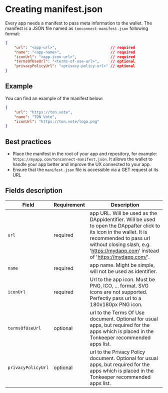 
# Creating manifest.json

Every app needs a manifest to pass meta information to the wallet. The manifest is a JSON file named as `tonconnect-manifest.json` following format:

```json
{
    "url": "<app-url>",                        // required
    "name": "<app-name>",                      // required
    "iconUrl": "<app-icon-url>",               // required
    "termsOfUseUrl": "<terms-of-use-url>",     // optional
    "privacyPolicyUrl": "<privacy-policy-url>" // optional
}
```

## Example

You can find an example of the manifest below:

```json
{
    "url": "https://ton.vote",
    "name": "TON Vote",
    "iconUrl": "https://ton.vote/logo.png"
}
```
## Best practices

- Place the manifest in the root of your app and repository, for example: `https://myapp.com/tonconnect-manifest.json`. It allows the wallet to handle your app better and improve the UX connected to your app.
- Ensure that the `manifest.json` file is accessible via a GET request at its URL

## Fields description
|Field|Requirement|Description|
|---|---|---|
|`url` |required| app URL. Will be used as the DAppidentifier. Will be used to open the DAppafter click to its icon in the wallet. It is recommended to pass url without closing slash, e.g. 'https://mydapp.com' instead of 'https://mydapp.com/'.|
| `name`|required| app name. Might be simple, will not be used as identifier.|
| `iconUrl`| required | Url to the app icon. Must be PNG, ICO, ... format. SVG icons are not supported. Perfectly pass url to a 180x180px PNG icon.|
| `termsOfUseUrl` |optional| url to the Terms Of Use document. Optional for usual apps, but required for the apps which is placed in the Tonkeeper recommended apps list.|
| `privacyPolicyUrl` | optional | url to the Privacy Policy document. Optional for usual apps, but required for the apps which is placed in the Tonkeeper recommended apps list.|
